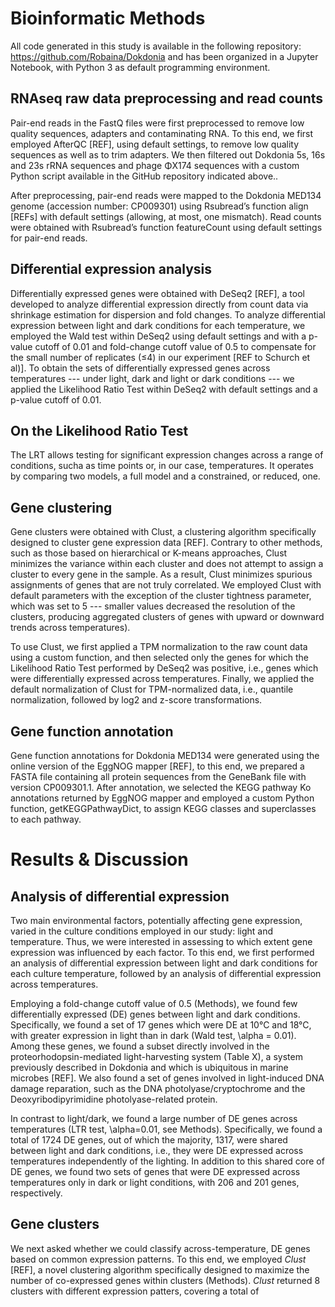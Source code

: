 # Bioinformatic Methods
All code generated in this study is available in the following repository: https://github.com/Robaina/Dokdonia and has been organized in a Jupyter Notebook, with Python 3 as default programming environment.

## RNAseq raw data preprocessing and read counts
Pair-end reads in the FastQ files were first preprocessed to remove low quality sequences, adapters and contaminating RNA. To this end, we first employed AfterQC [REF], using default settings, to remove low quality sequences as well as to trim adapters. We then filtered out Dokdonia 5s, 16s and 23s rRNA sequences and phage ΦX174 sequences with a custom Python script available in the GitHub repository indicated above..

After preprocessing, pair-end reads were mapped to the Dokdonia MED134 genome (accession number: CP009301) using Rsubread’s function align [REFs] with default settings (allowing, at most, one mismatch). Read counts were obtained with Rsubread’s function featureCount using default settings for pair-end reads.

## Differential expression analysis
Differentially expressed genes were obtained with DeSeq2 [REF], a tool developed to analyze differential expression directly from count data via shrinkage estimation for dispersion and fold changes. To analyze differential expression between light and dark conditions for each temperature, we employed the Wald test within DeSeq2 using default settings and with a p-value cutoff of 0.01 and fold-change cutoff value of 0.5 to compensate for the small number of replicates (≤4) in our experiment [REF to Schurch et al)]. To obtain the sets of differentially expressed genes across temperatures --- under light, dark and light or dark conditions --- we applied the Likelihood Ratio Test within DeSeq2 with default settings and a p-value cutoff of 0.01.

## On the Likelihood Ratio Test
The LRT allows testing for significant expression changes across a range of conditions, sucha as time points or, in our case, temperatures. It operates by comparing two models, a full model and a constrained, or reduced, one.

## Gene clustering
Gene clusters were obtained with Clust, a clustering algorithm specifically designed to cluster gene expression data [REF]. Contrary to other methods, such as those based on hierarchical or K-means approaches, Clust minimizes the variance within each cluster and does not attempt to assign a cluster to every gene in the sample. As a result, Clust minimizes spurious assignments of genes that are not truly correlated. We employed Clust with default parameters with the exception of the cluster tightness parameter, which was set to 5 --- smaller values decreased the resolution of the clusters, producing aggregated clusters of genes with upward or downward trends across temperatures).

To use Clust, we first applied a TPM normalization to the raw count data using a custom function, and then selected only the genes for which the Likelihood Ratio Test performed by DeSeq2 was positive, i.e., genes which were differentially expressed across temperatures. Finally, we applied the default normalization of Clust for TPM-normalized data, i.e., quantile normalization, followed by log2 and z-score transformations.

## Gene function annotation
Gene function annotations for Dokdonia MED134 were generated using the online version of the EggNOG mapper [REF], to this end, we prepared a FASTA file containing all protein sequences from the GeneBank file with version CP009301.1. After annotation, we selected the KEGG pathway Ko annotations returned by EggNOG mapper and employed a custom Python function, getKEGGPathwayDict, to assign KEGG classes and superclasses to each pathway.

# Results & Discussion

## Analysis of differential expression
Two main environmental factors, potentially affecting gene expression, varied in the culture conditions employed in our study: light and temperature. Thus, we were interested in assessing to which extent gene expression was influenced by each factor. To this end, we first performed an analysis of differential expression between light and dark conditions for each culture temperature, followed by an analysis of differential expression across temperatures.

Employing a fold-change cutoff value of 0.5 (Methods), we found few differentially expressed (DE) genes between light and dark conditions. Specifically, we found a set of 17 genes which were DE at 10°C and 18°C, with greater expression in light than in dark (Wald test, \alpha = 0.01). Among these genes, we found a subset directly involved in the proteorhodopsin-mediated light-harvesting system (Table X), a system previously described in Dokdonia and which is ubiquitous in marine microbes [REF]. We also found a set of genes involved in light-induced DNA damage reparation, such as the DNA photolyase/cryptochrome and the Deoxyribodipyrimidine photolyase-related protein.

In contrast to light/dark, we found  a large number of DE genes across temperatures (LTR test, \alpha=0.01, see Methods). Specifically, we found a total of 1724 DE genes, out of which the majority, 1317, were shared between light and dark conditions, i.e., they were DE expressed across temperatures independently of the lighting. In addition to this shared core of DE genes, we found two sets of genes that were DE expressed across temperatures only in dark or light conditions, with 206 and 201 genes, respectively.

## Gene clusters
We next asked whether we could classify across-temperature, DE genes based on common expression patterns. To this end, we employed _Clust_ [REF], a novel clustering algorithm specifically designed to maximize the number of co-expressed genes within clusters (Methods). _Clust_ returned 8 clusters with different expression patters, covering a total of